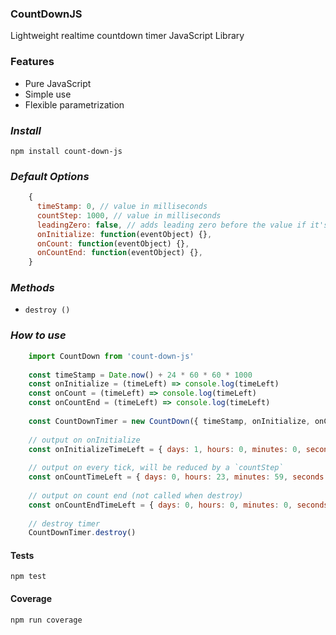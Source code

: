### CountDownJS
Lightweight realtime countdown timer JavaScript Library

### Features
* Pure JavaScript
* Simple use
* Flexible parametrization

### _Install_

```apacheconfig
npm install count-down-js
```


### _Default Options_
```javascript
    {
      timeStamp: 0, // value in milliseconds
      countStep: 1000, // value in milliseconds
      leadingZero: false, // adds leading zero before the value if it's a single digit
      onInitialize: function(eventObject) {},
      onCount: function(eventObject) {},
      onCountEnd: function(eventObject) {},
    }
```

### _Methods_

* `destroy ()`

### _How to use_
```javascript
    import CountDown from 'count-down-js'
    
    const timeStamp = Date.now() + 24 * 60 * 60 * 1000
    const onInitialize = (timeLeft) => console.log(timeLeft)
    const onCount = (timeLeft) => console.log(timeLeft)
    const onCountEnd = (timeLeft) => console.log(timeLeft)
    
    const CountDownTimer = new CountDown({ timeStamp, onInitialize, onCount, onCountEnd })
    
    // output on onInitialize
    const onInitializeTimeLeft = { days: 1, hours: 0, minutes: 0, seconds: 0 }
    
    // output on every tick, will be reduced by a `countStep`
    const onCountTimeLeft = { days: 0, hours: 23, minutes: 59, seconds: 59 }
    
    // output on count end (not called when destroy)
    const onCountEndTimeLeft = { days: 0, hours: 0, minutes: 0, seconds: 0 }
    
    // destroy timer
    CountDownTimer.destroy()

```

#### Tests
```apacheconfig
npm test
```
#### Coverage
```apacheconfig
npm run coverage
```
